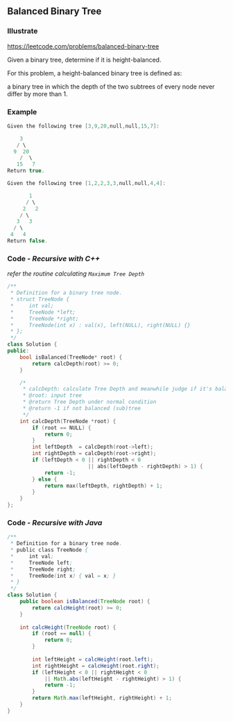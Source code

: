 ## Balanced Binary Tree
### Illustrate
<https://leetcode.com/problems/balanced-binary-tree>

Given a binary tree, determine if it is height-balanced.

For this problem, a height-balanced binary tree is defined as:

a binary tree in which the depth of the two subtrees of every node never differ by more than 1.

### Example
```c
Given the following tree [3,9,20,null,null,15,7]:

    3
   / \
  9  20
    /  \
   15   7
Return true.

Given the following tree [1,2,2,3,3,null,null,4,4]:

       1
      / \
     2   2
    / \
   3   3
  / \
 4   4
Return false.
```

### Code - _Recursive with C++_

_refer the routine calculating `Maximum Tree Depth`_

```c++
/**
 * Definition for a binary tree node.
 * struct TreeNode {
 *     int val;
 *     TreeNode *left;
 *     TreeNode *right;
 *     TreeNode(int x) : val(x), left(NULL), right(NULL) {}
 * };
 */
class Solution {
public:
    bool isBalanced(TreeNode* root) {
        return calcDepth(root) >= 0;
    }

    /*
     * calcDepth: calculate Tree Depth and meanwhile judge if it's balanced
     * @root: input tree
     * @return Tree Depth under normal condition
     * @return -1 if not balanced (sub)tree
     */
    int calcDepth(TreeNode *root) {
        if (root == NULL) {
            return 0;
        }
        int leftDepth  = calcDepth(root->left);
        int rightDepth = calcDepth(root->right);
        if (leftDepth < 0 || rightDepth < 0
                          || abs(leftDepth - rightDepth) > 1) {
            return -1;
        } else {
            return max(leftDepth, rightDepth) + 1;
        }
    }
};
```

### Code - _Recursive with Java_

```java
/**
 * Definition for a binary tree node.
 * public class TreeNode {
 *     int val;
 *     TreeNode left;
 *     TreeNode right;
 *     TreeNode(int x) { val = x; }
 * }
 */
class Solution {
    public boolean isBalanced(TreeNode root) {
        return calcHeight(root) >= 0;
    }
    
    int calcHeight(TreeNode root) {
        if (root == null) {
            return 0;
        }
        
        int leftHeight = calcHeight(root.left);
        int rightHeight = calcHeight(root.right);
        if (leftHeight < 0 || rightHeight < 0
            || Math.abs(leftHeight - rightHeight) > 1) {
            return -1;
        }
        return Math.max(leftHeight, rightHeight) + 1;
    }
}
```